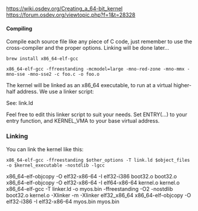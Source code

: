 
https://wiki.osdev.org/Creating_a_64-bit_kernel
https://forum.osdev.org/viewtopic.php?f=1&t=28328


#### Compiling

Compile each source file like any piece of C code, just remember to use the cross-compiler and the proper options. Linking will be done later...

`brew install x86_64-elf-gcc`

```
x86_64-elf-gcc -ffreestanding -mcmodel=large -mno-red-zone -mno-mmx -mno-sse -mno-sse2 -c foo.c -o foo.o
```

The kernel will be linked as an x86_64 executable, to run at a virtual higher-half address. We use a linker script:


See: link.ld

Feel free to edit this linker script to suit your needs. Set ENTRY(...) to your entry function, and KERNEL_VMA to your base virtual address.

### Linking

You can link the kernel like this:

```
x86_64-elf-gcc -ffreestanding $other_options -T link.ld $object_files -o $kernel_executable -nostdlib -lgcc
```






x86_64-elf-objcopy -O elf32-x86-64 -I elf32-i386 boot32.o boot32.o
x86_64-elf-objcopy -O elf32-x86-64 -I elf64-x86-64 kernel.o kernel.o
x86_64-elf-gcc -T linker.ld -o myos.bin -ffreestanding -O2 -nostdlib boot32.o kernel.o -Xlinker -m -Xlinker elf32_x86_64
x86_64-elf-objcopy -O elf32-i386 -I elf32-x86-64 myos.bin myos.bin



